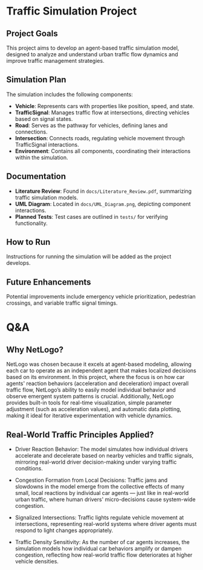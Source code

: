 # Traffic Simulation Project

## Project Goals
This project aims to develop an agent-based traffic simulation model, designed to analyze and understand urban traffic flow dynamics and improve traffic management strategies.

## Simulation Plan
The simulation includes the following components:
- **Vehicle**: Represents cars with properties like position, speed, and state.
- **TrafficSignal**: Manages traffic flow at intersections, directing vehicles based on signal states.
- **Road**: Serves as the pathway for vehicles, defining lanes and connections.
- **Intersection**: Connects roads, regulating vehicle movement through TrafficSignal interactions.
- **Environment**: Contains all components, coordinating their interactions within the simulation.

## Documentation
- **Literature Review**: Found in `docs/Literature_Review.pdf`, summarizing traffic simulation models.
- **UML Diagram**: Located in `docs/UML_Diagram.png`, depicting component interactions.
- **Planned Tests**: Test cases are outlined in `tests/` for verifying functionality.

## How to Run
Instructions for running the simulation will be added as the project develops.

## Future Enhancements
Potential improvements include emergency vehicle prioritization, pedestrian crossings, and variable traffic signal timings.

# Q&A

## Why NetLogo?
NetLogo was chosen because it excels at agent-based modeling, allowing each car to operate as an independent agent that makes localized decisions based on its environment. In this project, where the focus is on how car agents' reaction behaviors (acceleration and deceleration) impact overall traffic flow, NetLogo’s ability to easily model individual behavior and observe emergent system patterns is crucial. Additionally, NetLogo provides built-in tools for real-time visualization, simple parameter adjustment (such as acceleration values), and automatic data plotting, making it ideal for iterative experimentation with vehicle dynamics.

## Real-World Traffic Principles Applied?
- Driver Reaction Behavior: The model simulates how individual drivers accelerate and decelerate based on nearby vehicles and traffic signals, mirroring real-world driver decision-making under varying traffic conditions.

- Congestion Formation from Local Decisions: Traffic jams and slowdowns in the model emerge from the collective effects of many small, local reactions by individual car agents — just like in real-world urban traffic, where human drivers' micro-decisions cause system-wide congestion.

- Signalized Intersections: Traffic lights regulate vehicle movement at intersections, representing real-world systems where driver agents must respond to light changes appropriately.

- Traffic Density Sensitivity: As the number of car agents increases, the simulation models how individual car behaviors amplify or dampen congestion, reflecting how real-world traffic flow deteriorates at higher vehicle densities.
